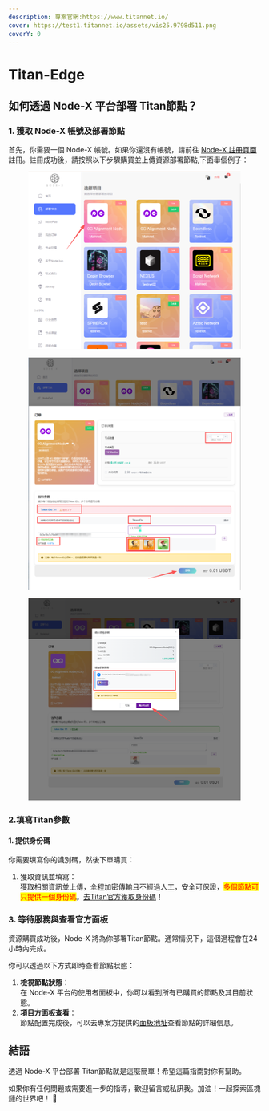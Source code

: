 ```yaml
---
description: 專案官網:https://www.titannet.io/
cover: https://test1.titannet.io/assets/vis25.9798d511.png
coverY: 0
---
```


# Titan-Edge

## 如何透過 Node-X 平台部署 Titan節點？

### 1. 獲取 Node-X 帳號及部署節點

首先，你需要一個 Node-X 帳號。如果你還沒有帳號，請前往 [Node-X 註冊頁面](https://node-x.xyz/) 註冊。註冊成功後，請按照以下步驟購買並上傳資源部署節點,下面舉個例子：

<figure><img src="../../.gitbook/assets/C1.png" alt="" width="563"><figcaption></figcaption></figure>

<figure><img src="../../.gitbook/assets/C2 (2).png" alt="" width="563"><figcaption></figcaption></figure>

<figure><img src="../../.gitbook/assets/C3 (4).png" alt="" width="563"><figcaption></figcaption></figure>

### 2.填寫Titan參數

#### 1. 提供身份碼

你需要填寫你的識別碼，然後下單購買：

1. 獲取資訊並填寫：\
   獲取相關資訊並上傳，全程加密傳輸且不經過人工，安全可保證，<mark style="color:red;">多個節點可只提供一個身份碼</mark>。[去Titan官方獲取身份碼](https://titannet.gitbook.io/titan-network-cn/zi-yuan-wang-luo-ce-shi/bang-ding-shen-fen-ma#ru-he-shen-qing-shen-fen-ma)！

### 3. 等待服務與查看官方面板

資源購買成功後，Node-X 將為你部署Titan節點。通常情況下，這個過程會在24小時內完成。

你可以透過以下方式即時查看節點狀態：

1. **檢視節點狀態**：\
   在 Node-X 平台的使用者面板中，你可以看到所有已購買的節點及其目前狀態。
2. **項目方面板查看**：\
   節點配置完成後，可以去專案方提供的[面板地址](https://test1.titannet.io/)查看節點的詳細信息。

## 結語

透過 Node-X 平台部署 Titan節點就是這麼簡單！希望這篇指南對你有幫助。

如果你有任何問題或需要進一步的指導，歡迎留言或私訊我。加油！一起探索區塊鏈的世界吧！ 🚀
